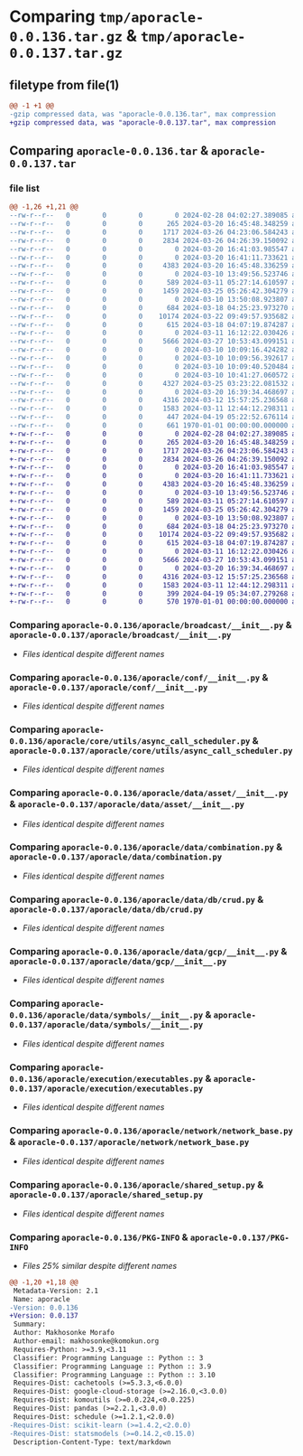 # Comparing `tmp/aporacle-0.0.136.tar.gz` & `tmp/aporacle-0.0.137.tar.gz`

## filetype from file(1)

```diff
@@ -1 +1 @@
-gzip compressed data, was "aporacle-0.0.136.tar", max compression
+gzip compressed data, was "aporacle-0.0.137.tar", max compression
```

## Comparing `aporacle-0.0.136.tar` & `aporacle-0.0.137.tar`

### file list

```diff
@@ -1,26 +1,21 @@
--rw-r--r--   0        0        0        0 2024-02-28 04:02:27.389085 aporacle-0.0.136/README.md
--rw-r--r--   0        0        0      265 2024-03-20 16:45:48.348259 aporacle-0.0.136/aporacle/__init__.py
--rw-r--r--   0        0        0     1717 2024-03-26 04:23:06.584243 aporacle-0.0.136/aporacle/broadcast/__init__.py
--rw-r--r--   0        0        0     2834 2024-03-26 04:26:39.150092 aporacle-0.0.136/aporacle/conf/__init__.py
--rw-r--r--   0        0        0        0 2024-03-20 16:41:03.985547 aporacle-0.0.136/aporacle/core/__init__.py
--rw-r--r--   0        0        0        0 2024-03-20 16:41:11.733621 aporacle-0.0.136/aporacle/core/utils/__init__.py
--rw-r--r--   0        0        0     4383 2024-03-20 16:45:48.336259 aporacle-0.0.136/aporacle/core/utils/async_call_scheduler.py
--rw-r--r--   0        0        0        0 2024-03-10 13:49:56.523746 aporacle-0.0.136/aporacle/data/__init__.py
--rw-r--r--   0        0        0      589 2024-03-11 05:27:14.610597 aporacle-0.0.136/aporacle/data/asset/__init__.py
--rw-r--r--   0        0        0     1459 2024-03-25 05:26:42.304279 aporacle-0.0.136/aporacle/data/combination.py
--rw-r--r--   0        0        0        0 2024-03-10 13:50:08.923807 aporacle-0.0.136/aporacle/data/db/__init__.py
--rw-r--r--   0        0        0      684 2024-03-18 04:25:23.973270 aporacle-0.0.136/aporacle/data/db/crud.py
--rw-r--r--   0        0        0    10174 2024-03-22 09:49:57.935682 aporacle-0.0.136/aporacle/data/gcp/__init__.py
--rw-r--r--   0        0        0      615 2024-03-18 04:07:19.874287 aporacle-0.0.136/aporacle/data/symbols/__init__.py
--rw-r--r--   0        0        0        0 2024-03-11 16:12:22.030426 aporacle-0.0.136/aporacle/execution/__init__.py
--rw-r--r--   0        0        0     5666 2024-03-27 10:53:43.099151 aporacle-0.0.136/aporacle/execution/executables.py
--rw-r--r--   0        0        0        0 2024-03-10 10:09:16.424282 aporacle-0.0.136/aporacle/ml/__init__.py
--rw-r--r--   0        0        0        0 2024-03-10 10:09:56.392617 aporacle-0.0.136/aporacle/ml/inference/__init__.py
--rw-r--r--   0        0        0        0 2024-03-10 10:09:40.520484 aporacle-0.0.136/aporacle/ml/train/__init__.py
--rw-r--r--   0        0        0        0 2024-03-10 10:41:27.060572 aporacle-0.0.136/aporacle/ml/train/base/__init__.py
--rw-r--r--   0        0        0     4327 2024-03-25 03:23:22.081532 aporacle-0.0.136/aporacle/ml/train/base/training_runner.py
--rw-r--r--   0        0        0        0 2024-03-20 16:39:34.468697 aporacle-0.0.136/aporacle/network/__init__.py
--rw-r--r--   0        0        0     4316 2024-03-12 15:57:25.236568 aporacle-0.0.136/aporacle/network/network_base.py
--rw-r--r--   0        0        0     1583 2024-03-11 12:44:12.298311 aporacle-0.0.136/aporacle/shared_setup.py
--rw-r--r--   0        0        0      447 2024-04-19 05:22:52.676114 aporacle-0.0.136/pyproject.toml
--rw-r--r--   0        0        0      661 1970-01-01 00:00:00.000000 aporacle-0.0.136/PKG-INFO
+-rw-r--r--   0        0        0        0 2024-02-28 04:02:27.389085 aporacle-0.0.137/README.md
+-rw-r--r--   0        0        0      265 2024-03-20 16:45:48.348259 aporacle-0.0.137/aporacle/__init__.py
+-rw-r--r--   0        0        0     1717 2024-03-26 04:23:06.584243 aporacle-0.0.137/aporacle/broadcast/__init__.py
+-rw-r--r--   0        0        0     2834 2024-03-26 04:26:39.150092 aporacle-0.0.137/aporacle/conf/__init__.py
+-rw-r--r--   0        0        0        0 2024-03-20 16:41:03.985547 aporacle-0.0.137/aporacle/core/__init__.py
+-rw-r--r--   0        0        0        0 2024-03-20 16:41:11.733621 aporacle-0.0.137/aporacle/core/utils/__init__.py
+-rw-r--r--   0        0        0     4383 2024-03-20 16:45:48.336259 aporacle-0.0.137/aporacle/core/utils/async_call_scheduler.py
+-rw-r--r--   0        0        0        0 2024-03-10 13:49:56.523746 aporacle-0.0.137/aporacle/data/__init__.py
+-rw-r--r--   0        0        0      589 2024-03-11 05:27:14.610597 aporacle-0.0.137/aporacle/data/asset/__init__.py
+-rw-r--r--   0        0        0     1459 2024-03-25 05:26:42.304279 aporacle-0.0.137/aporacle/data/combination.py
+-rw-r--r--   0        0        0        0 2024-03-10 13:50:08.923807 aporacle-0.0.137/aporacle/data/db/__init__.py
+-rw-r--r--   0        0        0      684 2024-03-18 04:25:23.973270 aporacle-0.0.137/aporacle/data/db/crud.py
+-rw-r--r--   0        0        0    10174 2024-03-22 09:49:57.935682 aporacle-0.0.137/aporacle/data/gcp/__init__.py
+-rw-r--r--   0        0        0      615 2024-03-18 04:07:19.874287 aporacle-0.0.137/aporacle/data/symbols/__init__.py
+-rw-r--r--   0        0        0        0 2024-03-11 16:12:22.030426 aporacle-0.0.137/aporacle/execution/__init__.py
+-rw-r--r--   0        0        0     5666 2024-03-27 10:53:43.099151 aporacle-0.0.137/aporacle/execution/executables.py
+-rw-r--r--   0        0        0        0 2024-03-20 16:39:34.468697 aporacle-0.0.137/aporacle/network/__init__.py
+-rw-r--r--   0        0        0     4316 2024-03-12 15:57:25.236568 aporacle-0.0.137/aporacle/network/network_base.py
+-rw-r--r--   0        0        0     1583 2024-03-11 12:44:12.298311 aporacle-0.0.137/aporacle/shared_setup.py
+-rw-r--r--   0        0        0      399 2024-04-19 05:34:07.279268 aporacle-0.0.137/pyproject.toml
+-rw-r--r--   0        0        0      570 1970-01-01 00:00:00.000000 aporacle-0.0.137/PKG-INFO
```

### Comparing `aporacle-0.0.136/aporacle/broadcast/__init__.py` & `aporacle-0.0.137/aporacle/broadcast/__init__.py`

 * *Files identical despite different names*

### Comparing `aporacle-0.0.136/aporacle/conf/__init__.py` & `aporacle-0.0.137/aporacle/conf/__init__.py`

 * *Files identical despite different names*

### Comparing `aporacle-0.0.136/aporacle/core/utils/async_call_scheduler.py` & `aporacle-0.0.137/aporacle/core/utils/async_call_scheduler.py`

 * *Files identical despite different names*

### Comparing `aporacle-0.0.136/aporacle/data/asset/__init__.py` & `aporacle-0.0.137/aporacle/data/asset/__init__.py`

 * *Files identical despite different names*

### Comparing `aporacle-0.0.136/aporacle/data/combination.py` & `aporacle-0.0.137/aporacle/data/combination.py`

 * *Files identical despite different names*

### Comparing `aporacle-0.0.136/aporacle/data/db/crud.py` & `aporacle-0.0.137/aporacle/data/db/crud.py`

 * *Files identical despite different names*

### Comparing `aporacle-0.0.136/aporacle/data/gcp/__init__.py` & `aporacle-0.0.137/aporacle/data/gcp/__init__.py`

 * *Files identical despite different names*

### Comparing `aporacle-0.0.136/aporacle/data/symbols/__init__.py` & `aporacle-0.0.137/aporacle/data/symbols/__init__.py`

 * *Files identical despite different names*

### Comparing `aporacle-0.0.136/aporacle/execution/executables.py` & `aporacle-0.0.137/aporacle/execution/executables.py`

 * *Files identical despite different names*

### Comparing `aporacle-0.0.136/aporacle/network/network_base.py` & `aporacle-0.0.137/aporacle/network/network_base.py`

 * *Files identical despite different names*

### Comparing `aporacle-0.0.136/aporacle/shared_setup.py` & `aporacle-0.0.137/aporacle/shared_setup.py`

 * *Files identical despite different names*

### Comparing `aporacle-0.0.136/PKG-INFO` & `aporacle-0.0.137/PKG-INFO`

 * *Files 25% similar despite different names*

```diff
@@ -1,20 +1,18 @@
 Metadata-Version: 2.1
 Name: aporacle
-Version: 0.0.136
+Version: 0.0.137
 Summary: 
 Author: Makhosonke Morafo
 Author-email: makhosonke@komokun.org
 Requires-Python: >=3.9,<3.11
 Classifier: Programming Language :: Python :: 3
 Classifier: Programming Language :: Python :: 3.9
 Classifier: Programming Language :: Python :: 3.10
 Requires-Dist: cachetools (>=5.3.3,<6.0.0)
 Requires-Dist: google-cloud-storage (>=2.16.0,<3.0.0)
 Requires-Dist: komoutils (>=0.0.224,<0.0.225)
 Requires-Dist: pandas (>=2.2.1,<3.0.0)
 Requires-Dist: schedule (>=1.2.1,<2.0.0)
-Requires-Dist: scikit-learn (>=1.4.2,<2.0.0)
-Requires-Dist: statsmodels (>=0.14.2,<0.15.0)
 Description-Content-Type: text/markdown
```

